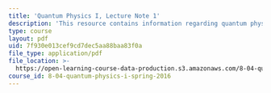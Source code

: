 ```yaml
---
title: 'Quantum Physics I, Lecture Note 1'
description: 'This resource contains information regarding quantum physics: Lecture Note 1.'
type: course
layout: pdf
uid: 7f930e013cef9cd7dec5aa88baa83f0a
file_type: application/pdf
file_location: >-
  https://open-learning-course-data-production.s3.amazonaws.com/8-04-quantum-physics-i-spring-2016/7f930e013cef9cd7dec5aa88baa83f0a_MIT8_04S16_LecNotes1.pdf
course_id: 8-04-quantum-physics-i-spring-2016
---
```

